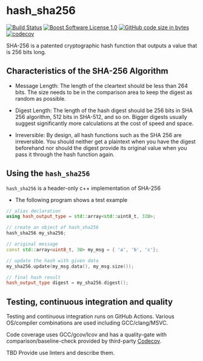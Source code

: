 hash_sha256
==================

[![Build Status](https://github.com/iaitelmahjoub/hash_sha256/actions/workflows/hash_sha256.yml/badge.svg)](https://github.com/iaitelmahjoub/hash_sha256/actions)
[![Boost Software License 1.0](https://img.shields.io/badge/license-BSL%201.0-blue.svg)](https://github.com/iaitelmahjoub/hash_sha256/blob/main/LICENSE_1_0.txt)
[![GitHub code size in bytes](https://img.shields.io/github/languages/code-size/iaitelmahjoub/hash_sha256)](https://github.com/iaitelmahjoub/hash_sha256)
[![codecov](https://codecov.io/gh/iaitelmahjoub/hash_sha256/branch/main/graph/badge.svg?token=3LIK8E96FC)](https://codecov.io/gh/iaitelmahjoub/hash_sha256)


SHA-256 is a patented cryptographic hash function that outputs a value that is 256 bits long.

## Characteristics of the SHA-256 Algorithm

  * Message Length: The length of the cleartext should be less than 264 bits. The size needs to be in the comparison area to keep the digest as random as possible.

  * Digest Length: The length of the hash digest should be 256 bits in SHA 256 algorithm, 512 bits in SHA-512, and so on. Bigger digests usually suggest significantly more calculations at the cost of speed and space.

  * Irreversible: By design, all hash functions such as the SHA 256 are irreversible. You should neither get a plaintext when you have the digest beforehand nor should the digest provide its original value when you pass it through the hash function again.


## Using the `hash_sha256`

`hash_sha256` is a header-only c++ implementation of SHA-256

* The following program shows a test example
```cpp
// alias declaration
using hash_output_type = std::array<std::uint8_t, 32U>;

// create an object of hash_sha256
hash_sha256 my_sha256;

// original message
const std::array<uint8_t, 3U> my_msg = { 'a', 'b', 'c'};

// update the hash with given data
my_sha256.update(my_msg.data(), my_msg.size());

// final hash result
hash_output_type digest = my_sha256.digest();
```

## Testing, continuous integration and quality
Testing and continuous integration runs on GitHub Actions.
Various OS/compiler combinations are used including
GCC/clang/MSVC.

Code coverage uses GCC/gcov/lcov and has a
quality-gate with comparison/baseline-check provided by third-party [Codecov](https://app.codecov.io/gh/iaitelmahjoub/hash_sha256).

TBD Provide use linters and describe them.
